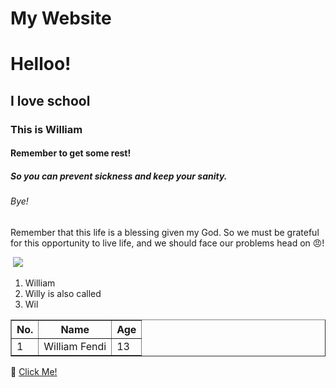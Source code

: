 <!DOCTYPE html>
<html lang="en">
<head>
    <meta charset="UTF-8">
    <meta name="viewport" content="width=device-width, initial-scale=1.0">
   <h1>My Website</h1>
</head>
<body>
    <h1>Helloo!</h1>
    <h2>I love school</h2>
    <h3>This is William</h3>
    <h4>Remember to get some rest!</h4>
    <h5>So you can prevent sickness and keep your sanity.</h5>
    <h6>Bye!</h6>
<p>Remember that this life is a blessing given my God. So we must be grateful for this opportunity to live life, and we should face our problems head on 😠!</p>
 
<image></image>
     <img src="https://tse4.mm.bing.net/th/id/OIP.KfSeyfKxWgueQpuVRw_H_wAAAA?rs=1&pid=ImgDetMain&o=7&rm=3">
     <img src="https://tse4.mm.bing.net/th/id/OIP.40OarKjWBVpJV7nhZISw6wHaHa?w=600&h=600&rs=1&pid=ImgDetMain&o=7&rm=3" alt="">
      <ol>
        <li>William</li>
        <li>Willy is also called</li>
        <li>Wil</li>
      </ol>
    <table border="1">
      <tr>
        <th>No.</th>
        <th>Name</th>
        <th>Age</th>
      </tr>
      <tr>
        <td>1</td>
        <td>William Fendi</td>
        <td>13</td>
      </tr>
    </table>

🥇
    <a href="https://www.manutd.com/">Click Me!</a>
</body>
</html>

